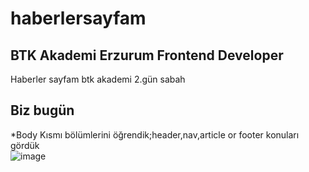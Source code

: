 # haberlersayfam

## BTK Akademi **Erzurum** Frontend Developer

Haberler sayfam btk akademi 2.gün sabah<br>

## Biz bugün
*Body Kısmı bölümlerini öğrendik;header,nav,article or footer konuları gördük <br>
![image](https://user-images.githubusercontent.com/61596919/184864485-85ade1d8-9a98-4a2f-9d7e-8e86d9d452b6.png)

